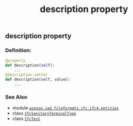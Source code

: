 ﻿---
title: description property
second_title: Aspose.CAD for Python via .NET API References
description: 
type: docs
weight: 50
url: /python-net/aspose.cad.fileformats.ifc.ifc4.entities/ifcsanitaryterminaltype/description/
is_root: false
---

## description property

### Definition:
```python
@property
def description(self):
    ...
@description.setter
def description(self, value):
    ...
```

### See Also
* module [`aspose.cad.fileformats.ifc.ifc4.entities`](../../)
* class [`IfcSanitaryTerminalType`](/cad/python-net/aspose.cad.fileformats.ifc.ifc4.entities/ifcsanitaryterminaltype)
* class [`IfcText`](/cad/python-net/aspose.cad.fileformats.ifc.ifc4.types/ifctext)
